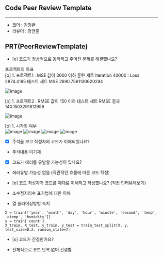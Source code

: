 ## Code Peer Review Template
---
* 코더 : 김창환
* 리뷰어 : 정연준 


PRT(PeerReviewTemplate)
---
- [o] 코드가 정상적으로 동작하고 주어진 문제를 해결했나요?

프로젝트의 목표  
[o] 1. 프로젝트1 : MSE 값이 3000 이하
훈련 세트
Iteration 40000 : Loss 2874.4185
테스트 세트 MSE
2890.7591130620294

![image](https://github.com/epiklife/Aiffel_Assignment/assets/131635437/3e1c2373-d6bc-4c34-a9f3-0da711e32b69)


[o] 1. 프로젝트2 : RMSE 값이  150 이하 
테스트 세트 RMSE 결과
140.1503291812959

![image](https://github.com/epiklife/Aiffel_Assignment/assets/131635437/578d6082-8168-4a2e-8fb2-b3bc296f41e0)
  
[o] 1. 시각화 여부  
![image](https://github.com/epiklife/Aiffel_Assignment/assets/131635437/a748d1fd-d764-46a3-9b86-e14b916a8a69)
![image](https://github.com/epiklife/Aiffel_Assignment/assets/131635437/906ab089-dbe1-4f8f-ad2a-c463654b0292)
![image](https://github.com/epiklife/Aiffel_Assignment/assets/131635437/94ba3995-9710-482a-85e6-190b5ceab42c)
![image](https://github.com/epiklife/Aiffel_Assignment/assets/131635437/4e1b2eac-8831-4283-8375-900e9783577f)



- [x] 주석을 보고 작성자의 코드가 이해되었나요?
 * 주석내용 미기재  
- [x] 코드가 에러를 유발할 가능성이 있나요?
 * 에러유발 가능성 없음 (직관적인 흐름에 따른 코드 작성)
- [o] 코드 작성자가 코드를 제대로 이해하고 작성했나요? (직접 인터뷰해보기)
 * 소수점자리수 표기법에 대한 이해 
 
 * 열 슬라이싱방법 숙지
```
X = train[['year', 'month', 'day', 'hour', 'minute', 'second', 'temp', 'atemp', 'humidity']]
y = train['count']
X_train, X_test, y_train, y_test = train_test_split(X, y, test_size=0.2, random_state=7)
```


- [o] 코드가 간결한가요?
 * 전체적으로 코드 반복 없어 간결함






